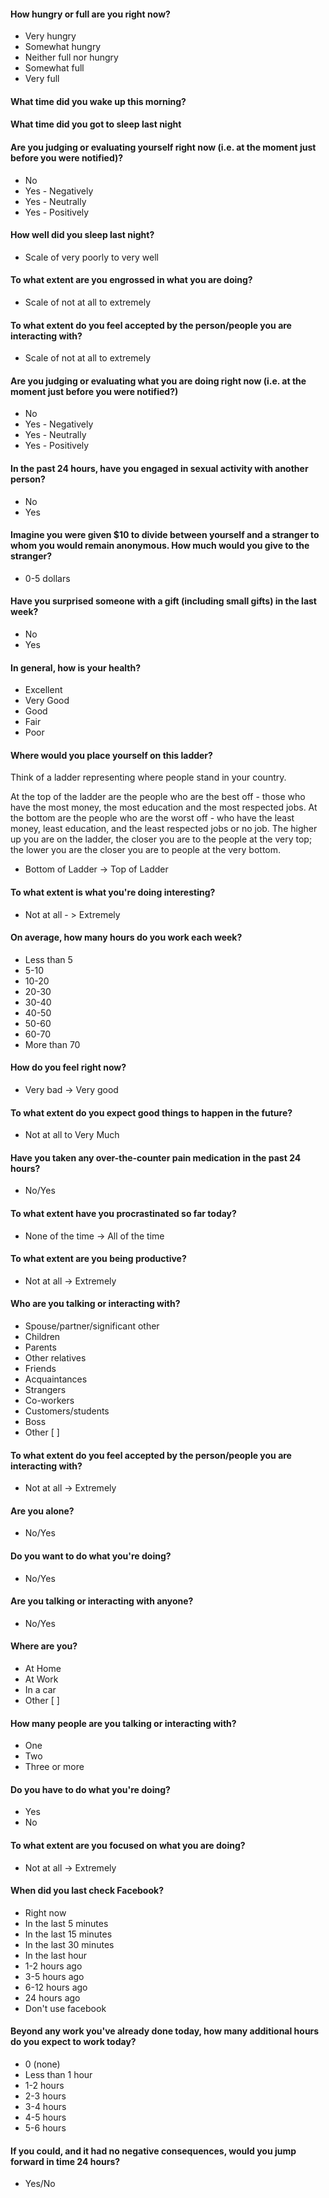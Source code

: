 #### How hungry or full are you right now?
* Very hungry
* Somewhat hungry
* Neither full nor hungry
* Somewhat full
* Very full

#### What time did you wake up this morning?
#### What time did you got to sleep last night

#### Are you judging or evaluating yourself right now (i.e. at the moment just before you were notified)?
* No
* Yes - Negatively
* Yes - Neutrally
* Yes - Positively

#### How well did you sleep last night?
* Scale of very poorly to very well

#### To what extent are you engrossed in what you are doing?
* Scale of not at all to extremely

#### To what extent do you feel accepted by the person/people you are interacting with?

* Scale of not at all to extremely

#### Are you judging or evaluating what you are doing right now (i.e. at the moment just before you were notified?)
* No
* Yes - Negatively
* Yes - Neutrally
* Yes - Positively

#### In the past 24 hours, have you engaged in sexual activity with another person?

* No
* Yes

#### Imagine you were given $10 to divide between yourself and a stranger to whom you would remain anonymous. How much would you give to the stranger?

* 0-5 dollars

#### Have you surprised someone with a gift (including small gifts) in the last week?
* No
* Yes

#### In general, how is your health?
* Excellent
* Very Good
* Good
* Fair 
* Poor

#### Where would you place yourself on this ladder?
Think of a ladder representing where people stand in your country.

At the top of the ladder are the people who are the best off - those who have the most money, the most education and the most respected jobs. At the bottom are the people who are the worst off - who have the least money, least education, and the least respected jobs or no job. The higher up you are on the ladder, the closer you are to the people at the very top; the lower you are the closer you are to people at the very bottom.

* Bottom of Ladder -> Top of Ladder

#### To what extent is what you're doing interesting?

* Not at all - > Extremely

#### On average, how many hours do you work each week?

* Less than 5
* 5-10
* 10-20
* 20-30
* 30-40
* 40-50
* 50-60
* 60-70
* More than 70

#### How do you feel right now?

* Very bad -> Very good

#### To what extent do you expect good things to happen in the future?

* Not at all to Very Much

#### Have you taken any over-the-counter pain medication in the past 24 hours?

* No/Yes

#### To what extent have you procrastinated so far today?

* None of the time -> All of the time

#### To what extent are you being productive?

* Not at all -> Extremely

#### Who are you talking or interacting with?

* Spouse/partner/significant other
* Children
* Parents
* Other relatives
* Friends
* Acquaintances
* Strangers
* Co-workers
* Customers/students
* Boss
* Other [ ]

#### To what extent do you feel accepted by the person/people you are interacting with?

* Not at all -> Extremely

#### Are you alone?

* No/Yes

#### Do you want to do what you're doing?

* No/Yes

#### Are you talking or interacting with anyone?

* No/Yes

#### Where are you?

* At Home
* At Work
* In a car
* Other [  ]

#### How many people are you talking or interacting with?

* One
* Two
* Three or more

#### Do you have to do what you're doing?

* Yes
* No

#### To what extent are you focused on what you are doing?

* Not at all -> Extremely

#### When did you last check Facebook?

* Right now
* In the last 5 minutes
* In the last 15 minutes
* In the last 30 minutes
* In the last hour
* 1-2 hours ago
* 3-5 hours ago
* 6-12 hours ago
* 24 hours ago
* Don't use facebook

#### Beyond any work you've already done today, how many additional hours do you expect to work today?

* 0 (none)
* Less than 1 hour
* 1-2 hours
* 2-3 hours
* 3-4 hours
* 4-5 hours
* 5-6 hours

#### If you could, and it had no negative consequences, would you jump forward in time 24 hours?

* Yes/No
